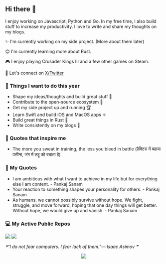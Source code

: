 ## Hi there 👋

I enjoy working on Javascript, Python and Go. In my free time, I also build stuff to increase my productivity. I love to write and share my thoughts on my blogs.

✨ I'm currently working on my side project. (More about them later)

😍 I'm currently learning more about Rust.

🎮 I enjoy playing Crusader Kings III and a few other games on Steam.

🐤 Let's connect on [X/Twitter](https://x.com/pankajsanam)

### 🎯 Things I want to do this year

- Shape my ideas/thoughts and build great stuff 🎨
- Contribute to the open-source ecosystem 🎉
- Get my side project up and running 🏆
- Learn Swift and build iOS and MacOS apps ⚛
- Build great things in Rust 🎯
- Write consistently on my blogs 📝

### 🗿 Quotes that inspire me

- The more you sweat in training, the less you bleed in battle (प्रैक्टिस में बहाया पसीना, जंग में लहू को बचाता है)

### 🗿 My Quotes

- I am ambitious with what I want to achieve in my life but for everything else I am content. - Pankaj Sanam
- Your reaction to something shapes your personality for others. - Pankaj Sanam
- As humans, we cannot possibly survive without hope. We fight, struggle, and move forward, hoping that one day things will get better. Without hope, we would give up and vanish. - Pankaj Sanam

### 💻 My Active Public Repos

![](https://github-readme-stats.vercel.app/api/pin/?username=antick&repo=mojo&bg_color=45,ac3cad,2ea9ab&title_color=fff&text_color=fff)
![](https://github-readme-stats.vercel.app/api/pin/?username=antick&repo=mint-kit&bg_color=45,fc00ff,00dbde&title_color=fff&text_color=fff)

<!--STARTS_HERE_QUOTE_README-->
<i>❝“I do not fear computers. I fear lack of them.”— Isaac Asimov  ❞</i>
<!--ENDS_HERE_QUOTE_README-->

<p align='center'><img src='https://visitor-badge.laobi.icu/badge?page_id=antick'></p>
